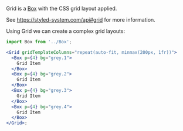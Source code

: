 Grid is a [Box](#/Primitives?id=box) with the CSS grid layout applied.

See https://styled-system.com/api#grid for more information.

Using Grid we can create a complex grid layouts:

```jsx harmony
import Box from '../Box';

<Grid gridTemplateColumns="repeat(auto-fit, minmax(200px, 1fr))">
  <Box p={4} bg="grey.1">
    Grid Item
  </Box>
  <Box p={4} bg="grey.2">
    Grid Item
  </Box>
  <Box p={4} bg="grey.3">
    Grid Item
  </Box>
  <Box p={4} bg="grey.4">
    Grid Item
  </Box>
</Grid>;
```
